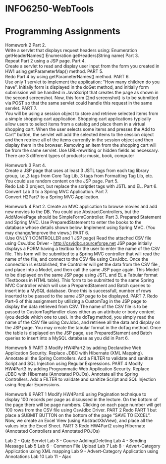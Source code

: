 # INFO6250-WebTools
# Programming Assignments

Homework 2
  Part 2.  
    Write a servlet that displays request headers using:
    Enumeration getHeaderNames()
    Enumeration getHeaders(String name)
  Part 3.  
    Repeat Part 2 using a JSP page.
  Part 4.  
    Create a servlet to read and display user input from the form you created in HW1 using getParameterMap() method.
  PART 5.  
    Redo Part 4 by using getParameterNames() method.
  PART 6.  
    Use only 1 servlet to implement the application: "How many children do you have". Initially form is displayed in the doGet method,
    and initially form submission will be handled in JavaScript that creates the page as shown in the second screenshot.
    Now, this form (2nd screenshot) is to be submitted via POST so that the same servlet could handle this request in the same servlet.
  PART 7.  
    You will be using a session object to store and retrieve selected items from a simple shopping cart application. 
    Shopping cart applications typically allow users to select items from a catalog and place them in a virtual shopping cart. When the 
    user selects some items and     presses the Add to Cart" button, the servlet will add the selected items to the session object and 
    then retrieve all of the items currently in the session object and then display them in the browser. Removing an item from the shopping cart will be from the same servlet. Use
    URL-rewriting or hidden fields as necessary. There are 3 different types of products: music, book, computer
    
    
Homework 3
  Part 4.  
    Create a JSP page that uses at least 3 JSTL tags from each tag library group, i.e.,3 tags from Core Tag Lib, 3 tags from Formatting 
    Tag Lib, etc. You could use random content on the JSP page.
  Part 5.  
    Redo Lab 3 project, but replace the scriptlet tags with JSTL and EL.
  Part 6.  
    Convert Lab 3 to a Spring MVC Application.
  Part 7.  
    Convert H2Part7 to a Spring MVC Application.
    
    
Homework 4
  Part 2. 
    Create an MVC application to browse movies and add new movies to the DB. You could use AbstractControllers, but the AddMoviePage 
    should be SimpleFormController. 
  Part 3. 
    Prepared Statement and Spring MVC. Use PreparedStatement to enter the books to the database whose details shown below. 
    Implement using Spring MVC. (You may change/improve the views.)
  PART 6.  
    (Use ONLY 1 CONTROLLER and 1 JSP page)
    Read the attached CSV file using CsvJdbc Driver - http://csvjdbc.sourceforge.net
    JSP page initially displays a FORM having a textbox for the user to enter the name of the CSV file. This form will be submitted 
    to a Spring MVC controller that will read the name of the file, and connect to the CSV file using CsvJdbc.
    Once the connection is established, the Controller will get the data from the CSV file , and place into a Model, and then call
    the same JSP page again. This Model to be displayed on the same JSP page using JSTL and EL a Tabular format (Textboxes in HTML table).
    This form to be submitted to the same Spring MVC Controller which will use a PreparedStament and Batch queries to insert into a 
    MySQL database. Once this is successfull, number of rows inserted to be passed to the same JSP page to be displayed.
  PART 7. 
    Redo Part-6 of this assignment by utilizing a CustomTag in the JSP page to display the data retrieved from CSV. The name of the CSV 
    file is to be passed to CustomTagHandler class either as an attribute or body content (you decide which one to use). In the doTag 
    method, you simply read the name of the CSV file using CsvJdbc, and retrieve all the data and display on the JSP page. You may create 
    the tabular format in the doTag method. Once the table is displayed on the JSP page, use PreparedStament and Batch queries to insert 
    into a MySQL database as you did in Part 6.
    
    
Homework 5 
  PART 3 
    Modify HW4Part2 by adding Declarative Web Application Security. 
    Replace JDBC with Hibernate (XML Mapping).
    Annotate all the Spring Controllers.
    Add a FILTER to validate and sanitize Script and SQL Injection using Regular Expressions.
  PART 4 
    Modify HW4Part3 by adding Programmatic Web Application Security.
    Replace JDBC with Hibernate (Annotated POJOs).
    Annotate all the Spring Controllers.
    Add a FILTER to validate and sanitize Script and SQL Injection using Regular Expressions.
    

Homework 6
  PART 1 
    Modify HW4Part6 using Pagination technique to display 100 records per page as discussed in the lecture.
    On the bottom of the page there will be page numbers.
    Clicking on each page number will get 100 rows from the CSV file using CsvJdbc Driver.
  PART 2 
    Redo PART 1 but place a SUBMIT BUTTON on the bottom of the page “SAVE TO EXCEL”.
    Now, we create an Excel View (using AbstractXlsView), and place all the values into the Excel Sheet.
  PART 3 
    Redo HW4Part2
    using Hibernate (Annotated Controllers and Annotated POJOs)


Lab 2 - Quiz Servlet
Lab 3 - Course Adding/Deleting
Lab 4 - Sending Message
Lab 5
Lab 6 - Common File Upload
Lab 7
Lab 8 - Advert-Category Application uxing XML mapping
Lab 9 - Advert-Category Application using Annotations
Lab 10
Lab 11 - Ajax

